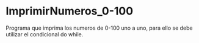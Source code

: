 # ImprimirNumeros_0-100
Programa que imprima los numeros de 0-100 uno a uno, para ello se debe  utilizar el condicional do while.
